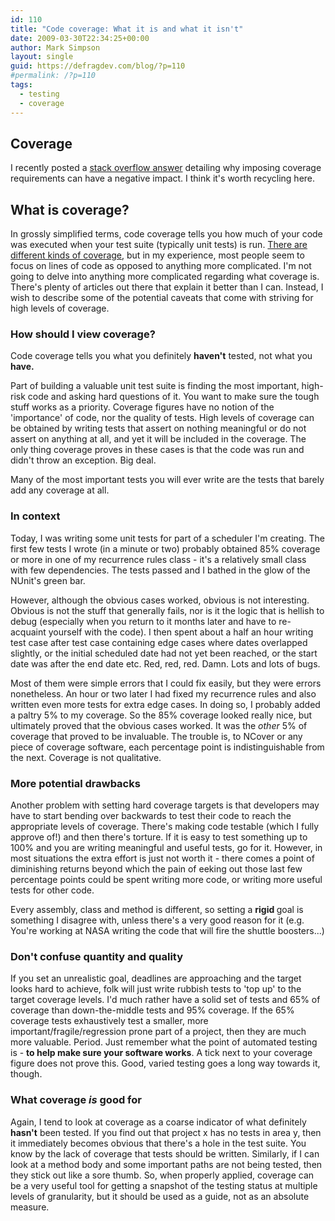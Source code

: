 ```yaml
---
id: 110
title: "Code coverage: What it is and what it isn't"
date: 2009-03-30T22:34:25+00:00
author: Mark Simpson
layout: single
guid: https://defragdev.com/blog/?p=110
#permalink: /?p=110
tags:
  - testing
  - coverage
---
```

## Coverage

I recently posted a [stack overflow answer](http://stackoverflow.com/questions/695811/pitfalls-of-code-coverage/695888#695888) detailing why imposing coverage requirements can have a negative impact. I think it's worth recycling here.

## What is coverage?
In grossly simplified terms, code coverage tells you how much of your code was executed when your test suite (typically unit tests) is run. <a href="http://en.wikipedia.org/wiki/Code_coverage">There are different kinds of coverage</a>, but in my experience, most people seem to focus on lines of code as opposed to anything more complicated. I'm not going to delve into anything more complicated regarding what coverage is. There's plenty of articles out there that explain it better than I can. Instead, I wish to describe some of the potential caveats that come with striving for high levels of coverage.

### How should I view coverage?
Code coverage tells you what you definitely <strong>haven't</strong> tested, not what you <strong>have.<br /> </strong>

Part of building a valuable unit test suite is finding the most important, high-risk code and asking hard questions of it. You want to make sure the tough stuff works as a priority. Coverage figures have no notion of the 'importance' of code, nor the quality of tests. High levels of coverage can be obtained by writing tests that assert on nothing meaningful or do not assert on anything at all, and yet it will be included in the coverage. The only thing coverage proves in these cases is that the code was run and didn't throw an exception. Big deal.

Many of the most important tests you will ever write are the tests that barely add any coverage at all.

### In context  
Today, I was writing some unit tests for part of a scheduler I'm creating. The first few tests I wrote (in a minute or two) probably obtained 85% coverage or more in one of my recurrence rules class - it's a relatively small class with few dependencies.  The tests passed and I bathed in the glow of the NUnit's green bar. 

However, although the obvious cases worked, obvious is not interesting. Obvious is not the stuff that generally fails, nor is it the logic that is hellish to debug (especially when you return to it months later and have to re-acquaint yourself with the code).
I then spent about a half an hour writing test case after test case containing edge cases where dates overlapped slightly, or the initial scheduled date had not yet been reached, or the start date was after the end date etc. Red, red, red. Damn. Lots and lots of bugs. 

Most of them were simple errors that I could fix easily, but they were errors nonetheless. An hour or two later I had fixed my recurrence rules and also written even more tests for extra edge cases. In doing so, I probably added a paltry 5% to my coverage. So the 85% coverage looked really nice, but ultimately proved that the obvious cases worked. It was the <em>other</em> 5% of coverage that proved to be invaluable. The trouble is, to NCover or any piece of coverage software, each percentage point is indistinguishable from the next. Coverage is not qualitative.

### More potential drawbacks
Another problem with setting hard coverage targets is that developers may have to start bending over backwards to test their code to reach the appropriate levels of coverage. There's making code testable (which I fully approve of!) and then there's torture. If it is easy to test something up to 100% and you are writing meaningful and useful tests, go for it. However, in most situations the extra effort is just not worth it - there comes a point of diminishing returns beyond which the pain of eeking out those last few percentage points could be spent writing more code, or writing more useful tests for other code.

Every assembly, class and method is different, so setting a <strong>rigid </strong>goal is something I disagree with, unless there's a very good reason for it (e.g. You're working at NASA writing the code that will fire the shuttle boosters...)

### Don't confuse quantity and quality
If you set an unrealistic goal, deadlines are approaching and the target looks hard to achieve, folk will just write rubbish tests to 'top up' to the target coverage levels. I'd much rather have a solid set of tests and 65% of coverage than down-the-middle tests and 95% coverage. If the 65% coverage tests exhaustively test a smaller, more important/fragile/regression prone part of a project, then they are much more valuable. Period.
Just remember what the point of automated testing is - <strong>to help make sure your software works</strong>. A tick next to your coverage figure does not prove this. Good, varied testing goes a long way towards it, though.

### What coverage *is* good for
Again, I tend to look at coverage as a coarse indicator of what definitely <strong>hasn't</strong> been tested. If you find out that project x has no tests in area y, then it immediately becomes obvious that there's a hole in the test suite. You know by the lack of coverage that tests should be written. Similarly, if I can look at a method body and some important paths are not being tested, then they stick out like a sore thumb. So, when properly applied, coverage can be a very useful tool for getting a snapshot of the testing status at multiple levels of granularity, but it should be used as a guide, not as an absolute measure.</div>